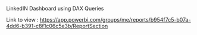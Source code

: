 LinkedIN Dashboard using DAX Queries

Link to view : https://app.powerbi.com/groups/me/reports/b954f7c5-b07a-4dd6-b391-c8f1c06c5e3b/ReportSection
